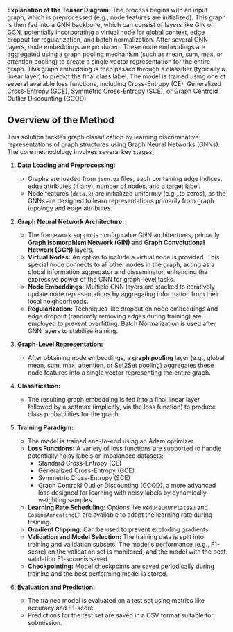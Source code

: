 
**Explanation of the Teaser Diagram:**
The process begins with an input graph, which is preprocessed (e.g., node features are initialized). This graph is then fed into a GNN backbone, which can consist of layers like GIN or GCN, potentially incorporating a virtual node for global context, edge dropout for regularization, and batch normalization. After several GNN layers, node embeddings are produced. These node embeddings are aggregated using a graph pooling mechanism (such as mean, sum, max, or attention pooling) to create a single vector representation for the entire graph. This graph embedding is then passed through a classifier (typically a linear layer) to predict the final class label. The model is trained using one of several available loss functions, including Cross-Entropy (CE), Generalized Cross-Entropy (GCE), Symmetric Cross-Entropy (SCE), or Graph Centroid Outlier Discounting (GCOD).

## Overview of the Method

This solution tackles graph classification by learning discriminative representations of graph structures using Graph Neural Networks (GNNs). The core methodology involves several key stages:

1.  **Data Loading and Preprocessing:**
    *   Graphs are loaded from `json.gz` files, each containing edge indices, edge attributes (if any), number of nodes, and a target label.
    *   Node features (`data.x`) are initialized uniformly (e.g., to zeros), as the GNNs are designed to learn representations primarily from graph topology and edge attributes.

2.  **Graph Neural Network Architecture:**
    *   The framework supports configurable GNN architectures, primarily **Graph Isomorphism Network (GIN)** and **Graph Convolutional Network (GCN)** layers.
    *   **Virtual Nodes:** An option to include a virtual node is provided. This special node connects to all other nodes in the graph, acting as a global information aggregator and disseminator, enhancing the expressive power of the GNN for graph-level tasks.
    *   **Node Embeddings:** Multiple GNN layers are stacked to iteratively update node representations by aggregating information from their local neighborhoods.
    *   **Regularization:** Techniques like dropout on node embeddings and edge dropout (randomly removing edges during training) are employed to prevent overfitting. Batch Normalization is used after GNN layers to stabilize training.

3.  **Graph-Level Representation:**
    *   After obtaining node embeddings, a **graph pooling** layer (e.g., global mean, sum, max, attention, or Set2Set pooling) aggregates these node features into a single vector representing the entire graph.

4.  **Classification:**
    *   The resulting graph embedding is fed into a final linear layer followed by a softmax (implicitly, via the loss function) to produce class probabilities for the graph.

5.  **Training Paradigm:**
    *   The model is trained end-to-end using an Adam optimizer.
    *   **Loss Functions:** A variety of loss functions are supported to handle potentially noisy labels or imbalanced datasets:
        *   Standard Cross-Entropy (CE)
        *   Generalized Cross-Entropy (GCE)
        *   Symmetric Cross-Entropy (SCE)
        *   Graph Centroid Outlier Discounting (GCOD), a more advanced loss designed for learning with noisy labels by dynamically weighting samples.
    *   **Learning Rate Scheduling:** Options like `ReduceLROnPlateau` and `CosineAnnealingLR` are available to adapt the learning rate during training.
    *   **Gradient Clipping:** Can be used to prevent exploding gradients.
    *   **Validation and Model Selection:** The training data is split into training and validation subsets. The model's performance (e.g., F1-score) on the validation set is monitored, and the model with the best validation F1-score is saved.
    *   **Checkpointing:** Model checkpoints are saved periodically during training and the best performing model is stored.

6.  **Evaluation and Prediction:**
    *   The trained model is evaluated on a test set using metrics like accuracy and F1-score.
    *   Predictions for the test set are saved in a CSV format suitable for submission.
